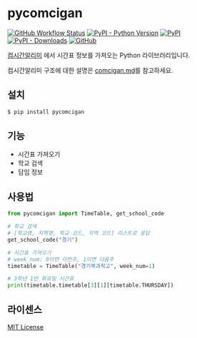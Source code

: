 # pycomcigan
[![GitHub Workflow Status](https://img.shields.io/github/actions/workflow/status/hegelty/pycomcigan/publish.yml?label=action&logo=github&style=flat-square)](https://github.com/hegelty/pycomcigan/actions)
[![PyPI - Python Version](https://img.shields.io/pypi/pyversions/pycomcigan)](https://pypi.org/project/pycomcigan/)
[![PyPI](https://img.shields.io/pypi/v/pycomcigan)](https://pypi.org/project/pycomcigan/)
[![PyPI - Downloads](https://img.shields.io/pypi/dm/pycomcigan)](https://pypi.org/project/pycomcigan/)
[![GitHub](https://img.shields.io/github/license/hegelty/pycomcigan)](LICENSE)

[컴시간알리미](http://컴시간학생.kr) 에서 시간표 정보를 가져오는 Python 라이브러리입니다.

컴시간알리미 구조에 대한 설명은 [comcigan.md](comcigan.md)를 참고하세요.

## 설치

```sh
$ pip install pycomcigan
```

## 기능
* 시간표 가져오기
* 학교 검색
* 담임 정보

## 사용법
```python
from pycomcigan import TimeTable, get_school_code

# 학교 검색
# [학교명, 지역명, 학교 코드, 지역 코드] 리스트로 응답
get_school_code("경기")

# 시간표 가져오기
# week_num: 0이면 이번주, 1이면 다음주
timetable = TimeTable("경기북과학고", week_num=1)

# 3학년 1반 화요일 시간표
print(timetable.timetable[3][1][timetable.THURSDAY])
```

## 라이센스
[MIT License](LICENSE)
